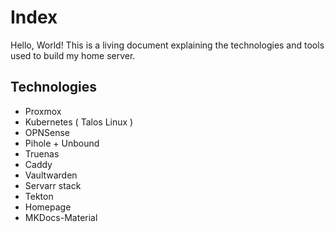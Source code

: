 # Index

Hello, World! This is a living document explaining the technologies and tools used to build my home server.

## Technologies

- Proxmox
- Kubernetes ( Talos Linux )
- OPNSense
- Pihole + Unbound
- Truenas
- Caddy
- Vaultwarden
- Servarr stack
- Tekton
- Homepage
- MKDocs-Material